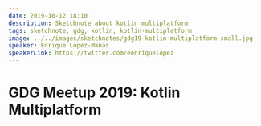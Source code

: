 ```yaml
---
date: 2019-10-12 18:10
description: Sketchnote about kotlin multiplatform
tags: sketchnote, gdg, kotlin, kotlin-multiplatform
image: ../../images/sketchnotes/gdg19-kotlin-multiplatform-small.jpg
speaker: Enrique López-Mañas
speakerLink: https://twitter.com/eenriquelopez
---
```


# GDG Meetup 2019: Kotlin Multiplatform

